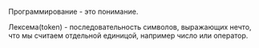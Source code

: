 Программирование - это понимание.

Лексема(token) - последовательность символов, выражающих нечто, что мы считаем отдельной единицой, например число или оператор.

